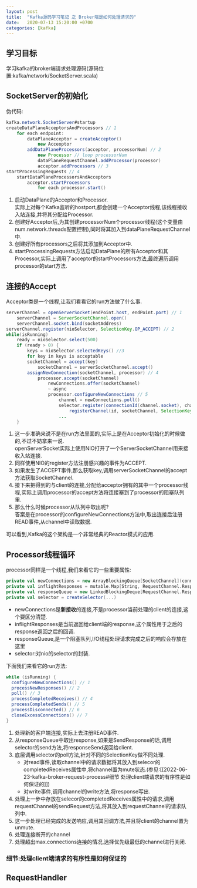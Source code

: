 ```yaml
---
layout: post
title:  "Kafka源码学习笔记 之 Broker端是如何处理请求的"
date:   2020-07-13 15:20:00 +0700
categories: [kafka]
---
```


## 学习目标
学习kafka的broker端请求处理源码(源码位置:kafka/network/SocketServer.scala)

## SocketServer的初始化
伪代码:
```java
kafka.network.SocketServer#startup
createDataPlaneAcceptorsAndProcessors // 1
	for each endpoint:
		dataPlaneAcceptor = createAcceptor()
			new Acceoptor
		addDataPlaneProcessors(acceptor, processorNum) // 2
			new Processor // loop processorNum
			dataPlaneRequestChannel.addProcessor(processor) 
			acceptor.addProcessors // 3
startProcessingRequests // 4
	startDataPlaneProcessorsAndAcceptors
		acceptor.startProcessors
			for each processor.start()
```
1. 启动DataPlane的Acceptor和Processor.  
实际上对每个Kafka监听的hostport,都会创建一个Acceptor线程,该线程接收入站连接,并将其分配给Processor.  
2. 创建好Acceptor后,为其创建processorNum个processor线程(这个变量由num.network.threads配置控制),同时将其加入到dataPlaneRequestChannel中.
3. 创建好所有processors之后将其添加到Acceptor中.
4. startProcessingRequests方法启动DataPlane的所有Acceptor和其Processor,实际上调用了acceptor的startProcessors方法,最终遍历调用processor的start方法.


## 连接的Accept
Acceptor类是一个线程,让我们看看它的run方法做了什么事.
```java
serverChannel = openServerSocket(endPoint.host, endPoint.port) // 1
	serverChannel = ServerSocketChannel.open()
	serverChannel.socket.bind(socketAddress)
serverChannel.register(nioSelector, SelectionKey.OP_ACCEPT) // 2
while(isRunning)
	ready = nioSelector.select(500)
	if (ready > 0) {
		keys = nioSelector.selectedKeys() //3
		for key in keys is acceptable
		socketChannel = accept(key)
			socketChannel = serverSocketChannel.accept()
		assignNewConnection(socketChannel, processor) // 4
			processor.accept(socketChannel)
				newConnections.offer(socketChannel)
				~ async
				processor.configureNewConnections // 5
					channel = newConnections.poll()
					selector.register(connectionId(channel.socket), channel)
						registerChannel(id, socketChannel, SelectionKey.OP_READ);
					...
	}
```
1. 这一步准确来说不是在run方法里面的,实际上是在Acceptor初始化的时候做的,不过不妨拿来一说.  
 openServerSocket实际上使用NIO打开了一个ServerSocketChannel用来接收入站连接.
 2. 同样使用NIO的register方法注册感兴趣的事件为ACCEPT.
 3. 如果发生了ACCEPT事件,那么获取key,调用serverSocketChannel的accept方法获取SocketChannel.
 4. 接下来把得到的与client的连接,分配给acceptor拥有的其中一个processor线程,实际上调用processor的accept方法将连接塞到了processor的阻塞队列里.
 5. 那么什么时候processor从队列中取出呢?  
 答案是在processor的configureNewConnections方法中,取出连接后注册READ事件,从channel中读取数据.
 
 可以看到,Kafka的这个架构是一个非常经典的Reactor模式的应用.

## Processor线程循环
processor同样是一个线程,我们来看它的一些重要属性:
```scala
private val newConnections = new ArrayBlockingQueue[SocketChannel](connectionQueueSize)
private val inflightResponses = mutable.Map[String, RequestChannel.Response]()
private val responseQueue = new LinkedBlockingDeque[RequestChannel.Response]()
private val selector = createSelector(...)
```
- newConnections是**新接收**的连接,不是processor当前处理的client的连接,这个要区分清楚.
- inflightResponses是当前返回给client端的response,这个属性用于之后的response返回之后的回调.
- responseQueue,是一个阻塞队列,I/O线程处理请求完成之后的响应会存放在这里
- selector:对nio的selector的封装.

下面我们来看它的run方法:
```scala
while (isRunning) {
  configureNewConnections() // 1
  processNewResponses() // 2
  poll() // 3
  processCompletedReceives() // 4
  processCompletedSends() // 5
  processDisconnected() // 6
  closeExcessConnections() // 7
}
```
1. 处理新的客户端连接,实际上去注册READ事件.
2. 从responseQueue中取出response,如果是SendResponse的话,调用selector的send方法,将responseSend返回给client.
3. 底层调用selector的poll方法,针对不同的SelectionKey做不同处理.  
	- 对read事件,读取channel中的请求数据将其放入到selecor的completedReceives属性中,将channel置为mute状态.(参见:[[2022-06-23-kafka-broker-request-process#细节 处理client端请求的有序性是如何保证的]])
	- 对write事件,调用channel的write方法,将response写出.  
4. 处理上一步中存放在selecor的completedReceives属性中的请求,调用requestChannel的sendRequest方法,将其放入到requestChannel的请求队列中.
5. 这一步处理已经完成的发送响应,调用其回调方法,并且将client的channel置为unmute.
6. 处理连接断开的channel
7. 处理超出max.connections连接的情况,选择优先级最低的channel进行关闭.

### 细节:处理client端请求的有序性是如何保证的


## RequestHandler





















